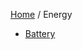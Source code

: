 <head>
    <link rel="stylesheet" type="text/css" media="all" href="/style.css">
</head>

[Home](/index.md) / Energy

* [Battery](battery.md)
